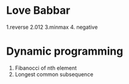 # Love Babbar

1.reverse
2.012
3.minmax
4. negative

# Dynamic programming
1. Fibanocci of nth element 
2. Longest common subsequence
